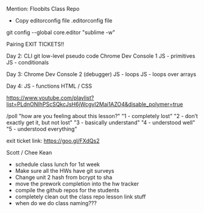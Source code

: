 Mention:
Floobits
Class Repo
  - Copy editorconfig file
.editorconfig file

git config --global core.editor "sublime -w"

Pairing
EXIT TICKETS!!


Day 2:
CLI
git
low-level pseudo code
Chrome Dev Console 1
JS - primitives
JS - conditionals

Day 3:
Chrome Dev Console 2 (debugger)
JS - loops
JS - loops over arrays

Day 4:
JS - functions
HTML / CSS


https://www.youtube.com/playlist?list=PLdnONIhPScSQkcJsH6jWcgvI2Mai1AZO4&disable_polymer=true

/poll "how are you feeling about this lesson?" "1 - completely lost" "2 - don’t exactly get it, but not lost" "3 - basically understand" "4 - understood well" "5 - understood everything"

exit ticket link: https://goo.gl/FXdQs2


Scott / Chee Kean
- schedule class lunch for 1st week
- Make sure all the HWs have git surveys
- Change unit 2 hash from bcrypt to sha
- move the prework completion into the hw tracker
- compile the github repos for the students
- completely clean out the class repo lesson link stuff
- when do we do class naming???
